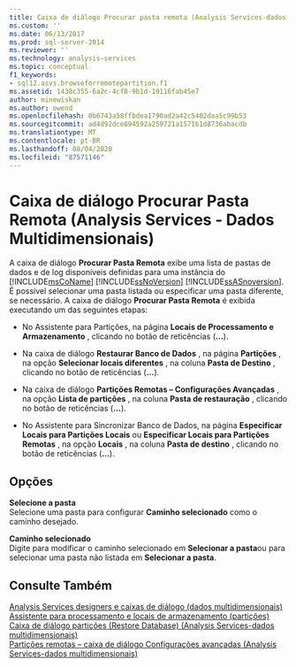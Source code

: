 ```yaml
---
title: Caixa de diálogo Procurar pasta remota (Analysis Services-dados multidimensionais) | Microsoft Docs
ms.custom: ''
ms.date: 06/13/2017
ms.prod: sql-server-2014
ms.reviewer: ''
ms.technology: analysis-services
ms.topic: conceptual
f1_keywords:
- sql12.asvs.browseforremotepartition.f1
ms.assetid: 1438c355-6a2c-4cf8-9b1d-19116fab45e7
author: minewiskan
ms.author: owend
ms.openlocfilehash: 0b6743a58ffbdea1790ad2a42c5402daa5c99b53
ms.sourcegitcommit: ad4d92dce894592a259721a1571b1d8736abacdb
ms.translationtype: MT
ms.contentlocale: pt-BR
ms.lasthandoff: 08/04/2020
ms.locfileid: "87571146"
---
```

# <a name="browse-for-remote-folder-dialog-box-analysis-services---multidimensional-data"></a>Caixa de diálogo Procurar Pasta Remota (Analysis Services - Dados Multidimensionais)
  A caixa de diálogo **Procurar Pasta Remota** exibe uma lista de pastas de dados e de log disponíveis definidas para uma instância do [!INCLUDE[msCoName](../includes/msconame-md.md)] [!INCLUDE[ssNoVersion](../includes/ssnoversion-md.md)] [!INCLUDE[ssASnoversion](../includes/ssasnoversion-md.md)]. É possível selecionar uma pasta listada ou especificar uma pasta diferente, se necessário. A caixa de diálogo **Procurar Pasta Remota** é exibida executando um das seguintes etapas:  
  
-   No Assistente para Partições, na página **Locais de Processamento e Armazenamento** , clicando no botão de reticências (**...**).  
  
-   Na caixa de diálogo **Restaurar Banco de Dados** , na página **Partições** , na opção **Selecionar locais diferentes** , na coluna **Pasta de Destino** , clicando no botão de reticências (**...**).  
  
-   Na caixa de diálogo **Partições Remotas – Configurações Avançadas** , na opção **Lista de partições** , na coluna **Pasta de restauração** , clicando no botão de reticências (**...**).  
  
-   No Assistente para Sincronizar Banco de Dados, na página **Especificar Locais para Partições Locais** ou **Especificar Locais para Partições Remotas** , na opção **Locais** , na coluna **Pasta de destino** , clicando no botão de reticências (**...**).  
  
## <a name="options"></a>Opções  
 **Selecione a pasta**  
 Selecione uma pasta para configurar **Caminho selecionado** como o caminho desejado.  
  
 **Caminho selecionado**  
 Digite para modificar o caminho selecionado em **Selecionar a pasta**ou para selecionar uma pasta não listada em **Selecionar a pasta**.  
  
## <a name="see-also"></a>Consulte Também  
 [Analysis Services designers e caixas de diálogo &#40;dados multidimensionais&#41;](analysis-services-designers-and-dialog-boxes-multidimensional-data.md)   
 [Assistente para processamento e locais de armazenamento &#40;partições&#41;](processing-and-storage-locations-partition-wizard.md)   
 [Caixa de diálogo partições &#40;Restore Database&#41; &#40;Analysis Services-dados multidimensionais&#41;](partitions-restore-database-dialog-box-analysis-services-multidimensional-data.md)   
 [Partições remotas – caixa de diálogo Configurações avançadas &#40;Analysis Services-dados multidimensionais&#41;](remote-partitions-advanced-settings-dialog-analysis-services-multidimensional-data.md)  
  
  
